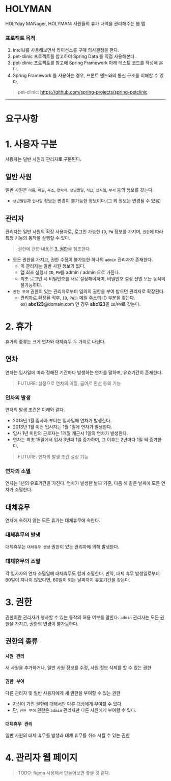 # HOLYMAN
HOLYday MANager, HOLYMAN: 사원들의 휴가 내역을 관리해주는 웹 앱

### 프로젝트 목적
1. InteliJ를 사용해보면서 라이선스를 구매 의사결정을 한다.
1. pet-clinic 프로젝트를 참고하여 Spring Data 를 직접 사용해본다.
1. pet-clinic 프로젝트를 참고해 Spring Framework 아래 테스트 코드를 작성해 본다.
1. Spring Framework 를 사용하는 경우, 프론트 엔드와의 통신 구조를 이해할 수 있다.

> pet-clinic: https://github.com/spring-projects/spring-petclinic

---

# 요구사항

# 1. 사용자 구분
사용자는 일반 사원과 관리자로 구분된다.

## 일반 사원
일반 사원은 `이름`, `메일`, `주소`, `연락처`, `생년월일`, `직급`, `입사일`, `부서` 등의 정보를 갖는다.
- `생년월일`과 `입사일` 정보는 변경이 불가능한 정보이다.(그 외 정보는 변경될 수 있음)

## 관리자
관리자는 일반 사원의 확장 사용자로, 로그인 가능한 `ID`, `PW` 정보를 가지며, `권한`에 따라 특정 기능의 동작을 실행할 수 있다.

> 권한에 관한 내용은 [3. 권한]()을 참조한다.

- 모든 권한을 가지고, 권한 수정이 불가능한 하나의 `admin` 관리자가 존재한다.
  - 이 관리자는 일반 사원 정보가 없다.
  - 앱 최초 실행시 `ID`, `PW`를 admin / admin 으로 가진다.
  - 최초 로그인 시 비밀번호를 새로 설정해야하며, 비밀번호 설정 전엔 모든 동작이 불가능하다.
- `권한 부여` 권한이 있는 관리자로부터 임의의 권한을 부여 받으면 관리자로 확장된다.
  - 관리자로 확장된 직후, `ID`, `PW`는 메일 주소의 ID 부분을 갖는다.
    <br/>ex) **abc123**@domain.com 인 경우 **abc123**을 `ID`/`PW`로 갖는다.

# 2. 휴가
휴가의 종류는 크게 연차와 대체휴무 두 가지로 나뉜다. 

## 연차
연차는 입사일에 따라 정해진 기간마다 발생하는 연차를 말하며, 유효기간이 존재한다.

> FUTURE: 설정으로 연차의 이월, 급여로 환산 등의 기능

### 연차의 발생
연차의 발생 조건은 아래와 같다.
- 2013년 1월 입사자 부터는 입사일에 연차가 발생한다.
- 2013년 1월 이전 입사자는 1월 1일에 연차가 발생한다.
- 입사 1년 미만의 근로자는 1개월 개근시 1일의 연차가 발생한다.
- 연차는 최초 15일에서 입사 3년째 1일 증가하며, 그 이후는 2년마다 1일 씩 증가한다.

> FUTURE: 연차의 발생 조건 설정 기능

### 연차의 소멸
연차는 1년의 유효기간을 가진다. 연차가 발생한 날짜 기준, 다음 해 같은 날짜에 모든 연차가 소멸한다.

## 대체휴무
연차에 속하지 않는 모든 휴가는 대체휴무에 속한다.

### 대체휴무의 발생
대체휴무는 `대체휴무 생성` 권한이 있는 관리자에 의해 발생한다.

### 대체휴무의 소멸
각 입사자의 연차 소멸일에 대체휴무도 함께 소멸한다. 만약, 대체 휴무 발생일로부터 60일이 지나지 않았다면, 60일이 되는 날짜까지 유효기간을 갖는다.

# 3. 권한
권한이란 관리자가 행사할 수 있는 동작의 허용 여부를 말한다. `admin` 관리자는 모든 권한을 가지고, 권한의 변경이 불가능하다.

## 권한의 종류
### `사원 관리`
새 사원을 추가하거나, 일반 사원 정보를 수정, 사원 정보 삭제를 할 수 있는 권한

### `권한 부여`
다른 관리자 및 일반 사용자에게 새 권한을 부여할 수 있는 권한
- 자신이 가진 권한에 대해서만 다른 대상에게 부여할 수 있다.
- 단, `권한 부여` 권한은 `admin` 관리자만 다른 사원에게 부여할 수 있다.

### `대체휴무 관리`
일반 사원의 대체 휴무를 발생과 대체 휴무를 취소 시킬 수 있는 권한

# 4. 관리자 웹 페이지
> TODO: figma 사용해서 만들어보면 좋을 것 같다.